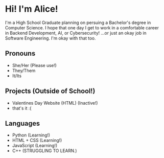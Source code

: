 # Hi! I'm Alice!
I'm a High School Graduate planning on persuing a Bachelor's degree in Computer Science.
I hope that one day I get to work in a comfortable career in Backend Development, AI, or Cybersecurity! 
...or just an okay job in Software Engineering. I'm okay with that too.

## Pronouns
- She/Her (Please use!)
- They/Them
- It/Its
## Projects (Outside of School!)
- Valentines Day Website (HTML) (Inactive!)
- that's it :(
## Languages
- Python (Learning!)
- HTML + CSS (Learning!)
- JavaScript (Learning!)
- C++ (STRUGGLING TO LEARN.)
<!--
**Whonki/Whonki** is a ✨ _special_ ✨ repository because its `README.md` (this file) appears on your GitHub profile.

Here are some ideas to get you started:

- 🔭 I’m currently working on ...
- 🌱 I’m currently learning ...
- 👯 I’m looking to collaborate on ...
- 🤔 I’m looking for help with ...
- 💬 Ask me about ...
- 📫 How to reach me: ...
- 😄 Pronouns: ...
- ⚡ Fun fact: ...
-->
